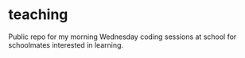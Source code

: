 # teaching
Public repo for my morning Wednesday coding sessions at school for schoolmates interested in learning.
